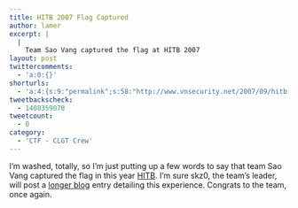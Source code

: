 ```yaml
---
title: HITB 2007 Flag Captured
author: lamer
excerpt: |
  |
    Team Sao Vang captured the flag at HITB 2007
layout: post
twittercomments:
  - 'a:0:{}'
shorturls:
  - 'a:4:{s:9:"permalink";s:58:"http://www.vnsecurity.net/2007/09/hitb-2007-flag-captured/";s:7:"tinyurl";s:26:"http://tinyurl.com/ydydl88";s:4:"isgd";s:18:"http://is.gd/aOuc6";s:5:"bitly";s:0:"";}'
tweetbackscheck:
  - 1408359078
tweetcount:
  - 0
category:
  - 'CTF - CLGT Crew'
---
```

I&#8217;m washed, totally, so I&#8217;m just putting up a few words to say that team Sao Vang captured the flag in this year [HITB][1]. I&#8217;m sure skz0, the team&#8217;s leader, will post a [longer blog][2] entry detailing this experience. Congrats to the team, once again.

 [1]: http://conference.hackinthebox.org/hitbsecconf2007kl/
 [2]: http://longld.blogspot.com/2007/09/hitbsecconf2007-kuala-lumpur-capture.html